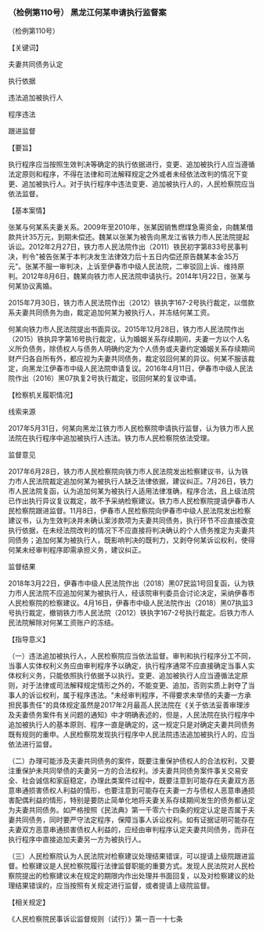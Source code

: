 ### （检例第110号） 黑龙江何某申请执行监督案

（检例第110号）

【关键词】

夫妻共同债务认定

执行依据

违法追加被执行人

程序违法

跟进监督

【要旨】

执行程序应当按照生效判决等确定的执行依据进行，变更、追加被执行人应当遵循法定原则和程序，不得在法律和司法解释规定之外或者未经依法改判的情况下变更、追加被执行人。对于执行程序中违法变更、追加被执行人的，人民检察院应当依法监督。

【基本案情】

张某与何某系夫妻关系。2009年至2010年，张某因销售燃煤急需资金，向魏某借款共计35万元，到期未偿还。魏某以张某为被告向黑龙江省铁力市人民法院提起诉讼。2012年2月27日，铁力市人民法院作出（2011）铁民初字第833号民事判决，判令"被告张某于本判决发生法律效力后十五日内偿还原告魏某本金35万元"。张某不服一审判决，上诉至伊春市中级人民法院，二审驳回上诉、维持原判。2012年8月6日，魏某向铁力市人民法院申请执行。2014年1月22日，张某与何某协议离婚。

2015年7月30日，铁力市人民法院作出（2012）铁执字167-2号执行裁定，以借款系夫妻共同债务为由，裁定追加何某为被执行人，并冻结何某工资。

何某向铁力市人民法院提出书面异议。2015年12月28日，铁力市人民法院作出（2015）铁执异字第16号执行裁定，认为婚姻关系存续期间，夫妻一方以个人名义所负债务，除债权人与债务人明确约定为个人债务或夫妻约定婚姻关系存续期间财产归各自所有外，都应视为夫妻共同债务，裁定驳回何某的异议。何某不服该裁定，向黑龙江伊春市中级人民法院申请复议。2016年4月11日，伊春市中级人民法院作出（2016）黑07执复2号执行裁定，驳回何某的复议申请。

【检察机关履职情况】

线索来源

2017年5月31日，何某向黑龙江铁力市人民检察院申请执行监督，认为铁力市人民法院在执行程序中追加被执行人违法。铁力市人民检察院依法受理。

监督意见

2017年6月28日，铁力市人民检察院向铁力市人民法院发出检察建议书，认为铁力市人民法院裁定追加何某为被执行人缺乏法律依据，建议纠正。7月26日，铁力市人民法院复函，认为追加何某为被执行人适用法律准确，程序合法，且上级法院已作出执行异议复议裁定，故不予采纳检察建议。铁力市人民检察院提请伊春市人民检察院跟进监督。11月8日，伊春市人民检察院向伊春市中级人民法院发出检察建议书，认为生效判决并未确认案涉款项为夫妻共同债务，执行环节不应直接改变执行依据，在未经法院改判的情况下不应直接将判决确认的个人债务推定为夫妻共同债务；追加何某为被执行人，既影响判决的既判力，又剥夺何某诉讼权利，使得何某未经审判程序即需承担义务，建议纠正。

监督结果

2018年3月22日，伊春市中级人民法院作出（2018）黑07民监1号回复函，认为铁力市人民法院不应追加何某为被执行人，经该院审判委员会讨论决定，采纳伊春市人民检察院的检察建议。4月16日，伊春市中级人民法院作出（2018）黑07执监3号执行裁定，撤销铁力市人民法院（2012）铁执字167-2号执行裁定。后铁力市人民法院解除对何某工资账户的冻结。

【指导意义】

（一）违法追加被执行人，人民检察院应当依法监督。审判和执行程序分工不同，当事人实体权利义务应由审判程序予以确定，执行程序通常不应直接确定当事人实体权利义务，只能依照执行依据予以执行。变更、追加被执行人应当遵循法定原则，对于法律或司法解释规定情形之外的，不能变更、追加，否则实质上剥夺了当事人的诉讼权利，属于程序违法。"未经审判程序，不得要求未举债的夫妻一方承担民事责任"的具体规定虽然是2017年2月最高人民法院在《关于依法妥善审理涉及夫妻债务案件有关问题的通知》中才明确表述的，但是，人民法院在执行程序中追加被执行人的基本原则、程序一直是确定的，这一规定只是对确定夫妻共同债务既有规则的重申。人民检察院发现执行程序中人民法院违法追加被执行人的，应当依法进行监督。

（二）办理可能涉及夫妻共同债务的案件，既要注重保护债权人的合法权利，又要注重保护未共同举债的夫妻另一方的合法权利。涉夫妻共同债务案件事关交易安全、社会诚信和家庭稳定，办理此类案件过程中，既要注意到可能存在夫妻双方恶意串通损害债权人利益的情形，也要注意到可能存在夫妻一方与债权人恶意串通损害配偶利益的情形，特别是要防止简单化地将夫妻关系存续期间发生的债务都认定为夫妻共同债务。如严格按照《民法典》第一千零六十四条的规定认定是否属于夫妻共同债务，同时要严守法定程序，保障当事人诉讼权利。如有证据证明可能存在夫妻双方恶意串通损害债权人利益的，应经由审判程序认定夫妻共同债务，而非在执行程序中直接追加夫妻另一方为被执行人。

（三）人民检察院认为人民法院对检察建议处理结果错误，可以提请上级院跟进监督。检察建议是人民检察院履行法律监督职能的重要方式。发现人民法院对人民检察院提出的检察建议未在规定的期限内作出处理并书面回复，以及对检察建议的处理结果错误的，应当按照有关规定进行监督，或者提请上级院监督。

【相关规定】

《人民检察院民事诉讼监督规则（试行）》第一百一十七条
